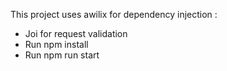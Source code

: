 This project uses awilix for dependency injection : 

- Joi for request validation
- Run npm install
- Run npm run start
